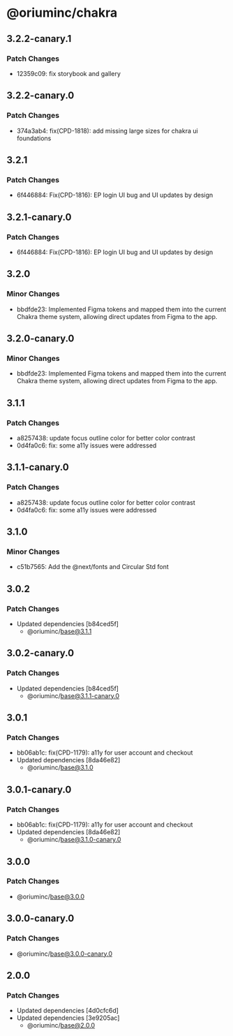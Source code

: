 # @oriuminc/chakra

## 3.2.2-canary.1

### Patch Changes

- 12359c09: fix storybook and gallery

## 3.2.2-canary.0

### Patch Changes

- 374a3ab4: fix(CPD-1818): add missing large sizes for chakra ui foundations

## 3.2.1

### Patch Changes

- 6f446884: Fix(CPD-1816): EP login UI bug and UI updates by design

## 3.2.1-canary.0

### Patch Changes

- 6f446884: Fix(CPD-1816): EP login UI bug and UI updates by design

## 3.2.0

### Minor Changes

- bbdfde23: Implemented Figma tokens and mapped them into the current Chakra theme system, allowing direct updates from Figma to the app.

## 3.2.0-canary.0

### Minor Changes

- bbdfde23: Implemented Figma tokens and mapped them into the current Chakra theme system, allowing direct updates from Figma to the app.

## 3.1.1

### Patch Changes

- a8257438: update focus outline color for better color contrast
- 0d4fa0c6: fix: some a11y issues were addressed

## 3.1.1-canary.0

### Patch Changes

- a8257438: update focus outline color for better color contrast
- 0d4fa0c6: fix: some a11y issues were addressed

## 3.1.0

### Minor Changes

- c51b7565: Add the @next/fonts and Circular Std font

## 3.0.2

### Patch Changes

- Updated dependencies [b84ced5f]
  - @oriuminc/base@3.1.1

## 3.0.2-canary.0

### Patch Changes

- Updated dependencies [b84ced5f]
  - @oriuminc/base@3.1.1-canary.0

## 3.0.1

### Patch Changes

- bb06ab1c: fix(CPD-1179): a11y for user account and checkout
- Updated dependencies [8da46e82]
  - @oriuminc/base@3.1.0

## 3.0.1-canary.0

### Patch Changes

- bb06ab1c: fix(CPD-1179): a11y for user account and checkout
- Updated dependencies [8da46e82]
  - @oriuminc/base@3.1.0-canary.0

## 3.0.0

### Patch Changes

- @oriuminc/base@3.0.0

## 3.0.0-canary.0

### Patch Changes

- @oriuminc/base@3.0.0-canary.0

## 2.0.0

### Patch Changes

- Updated dependencies [4d0cfc6d]
- Updated dependencies [3e9205ac]
  - @oriuminc/base@2.0.0
